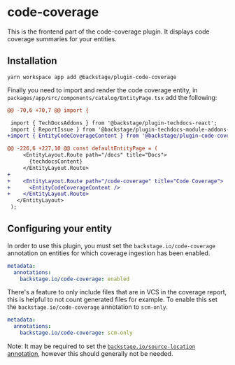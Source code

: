 # code-coverage

This is the frontend part of the code-coverage plugin. It displays code coverage summaries for your entities.

## Installation

`yarn workspace app add @backstage/plugin-code-coverage`

Finally you need to import and render the code coverage entity, in `packages/app/src/components/catalog/EntityPage.tsx` add the following:

```diff
@@ -70,6 +70,7 @@ import {

 import { TechDocsAddons } from '@backstage/plugin-techdocs-react';
 import { ReportIssue } from '@backstage/plugin-techdocs-module-addons-contrib';
+import { EntityCodeCoverageContent } from '@backstage/plugin-code-coverage';

@@ -226,6 +227,10 @@ const defaultEntityPage = (
     <EntityLayout.Route path="/docs" title="Docs">
       {techdocsContent}
     </EntityLayout.Route>
+
+    <EntityLayout.Route path="/code-coverage" title="Code Coverage">
+      <EntityCodeCoverageContent />
+    </EntityLayout.Route>
   </EntityLayout>
 );
```

## Configuring your entity

In order to use this plugin, you must set the `backstage.io/code-coverage` annotation on entities for which coverage ingestion has been enabled.

```yaml
metadata:
  annotations:
    backstage.io/code-coverage: enabled
```

There's a feature to only include files that are in VCS in the coverage report, this is helpful to not count generated files for example. To enable this set the `backstage.io/code-coverage` annotation to `scm-only`.

```yaml
metadata:
  annotations:
    backstage.io/code-coverage: scm-only
```

Note: It may be required to set the [`backstage.io/source-location` annotation](https://backstage.io/docs/features/software-catalog/well-known-annotations#backstageiosource-location), however this should generally not be needed.
